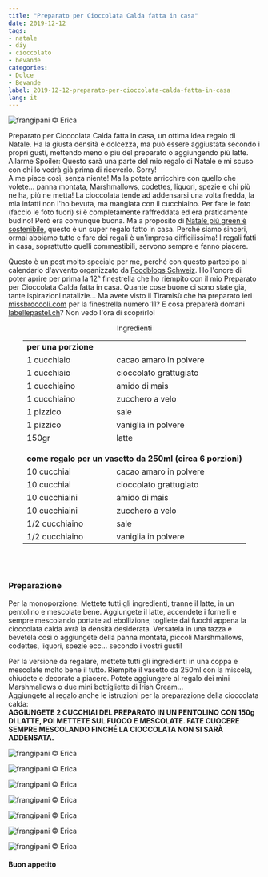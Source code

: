 ```yaml
---
title: "Preparato per Cioccolata Calda fatta in casa"
date: 2019-12-12
tags:
- natale
- diy
- cioccolato
- bevande
categories:
- Dolce
- Bevande
label: 2019-12-12-preparato-per-cioccolata-calda-fatta-in-casa
lang: it 
---
```

![](header.jpeg "frangipani © Erica")

Preparato per Cioccolata Calda fatta in casa, un ottima idea regalo di Natale. Ha la giusta densità e dolcezza, ma può essere aggiustata secondo i propri gusti, mettendo meno o più del preparato o aggiungendo più latte. 
Allarme Spoiler: Questo sarà una parte del mio regalo di Natale e mi scuso con chi lo vedrà già prima di riceverlo. Sorry! 
<br />
A me piace così, senza niente! Ma la potete arricchire con quello che volete... panna montata, Marshmallows, codettes, liquori, spezie e chi più ne ha, più ne metta! La cioccolata tende ad addensarsi una volta fredda, la mia infatti non l'ho bevuta, ma mangiata con il cucchiaino. Per fare le foto (faccio le foto fuori) si è completamente raffreddata ed era praticamente budino! Però era comunque buona. Ma a proposito di <a href="https://frangipani.raiano.ch/2019-12-06-consiglio-green-numero-4/" target="_blank">Natale più green è sostenibile</a>, questo è un super regalo fatto in casa. Perché siamo sinceri, ormai abbiamo tutto e fare dei regali è un'impresa difficilissima! I regali fatti in casa, soprattutto quelli commestibili, servono sempre e fanno piacere.  

Questo è un post molto speciale per me, perché con questo partecipo al calendario d'avvento organizzato da <a href="https://www.foodblogs-schweiz.ch" target="_blank">Foodblogs Schweiz</a>. Ho l'onore di poter aprire per prima la 12° finestrella che ho riempito con il mio Preparato per Cioccolata Calda fatta in casa. Quante cose buone ci sono state già, tante ispirazioni natalizie... Ma avete visto il Tiramisù che ha preparato ieri <a href="https://missbroccoli.com/lebkuchen-schichtdessert/" target="_blank">missbroccoli.com</a> per la finestrella numero 11? E cosa preparerà domani <a href="http://www.labellepastel.ch/2019/11/25/gingerbread-cupcakes/" target="_blank">labellepastel.ch</a>? Non vedo l'ora di scoprirlo!


<div id="wrapper" style="text-align: center">
  <div id="yourdiv" style="display: inline-block;">
    <div class="ingredients">
      <div class="ingredients-title">Ingredienti</div>
      <table>
        <tbody>
          <tr>          
            <td colspan="2"><b>per una porzione</b></td>
          </tr>      
          <tr>
            <td>1 cucchiaio</td>
            <td>cacao amaro in polvere</td>
          </tr>
          <tr>
            <td>1 cucchiaio</td>
            <td>cioccolato grattugiato</td>
          </tr>
          <tr>
            <td>1 cucchiaino</td>
            <td>amido di mais</td>
          </tr>
          <tr>
            <td>1 cucchiaino</td>
            <td>zucchero a velo</td>
          </tr>
          <tr>
            <td>1 pizzico</td>
            <td>sale</td>
          </tr>
          <tr>
            <td>1 pizzico</td>
            <td>vaniglia in polvere</td>  
          </tr>
          <tr>
            <td>150gr</td>
            <td>latte</td>
          </tr>
          <tr style="height: 15px;"></tr>
          <tr>          
            <td colspan="2"><b>come regalo per un vasetto da 250ml (circa 6 porzioni)</b></td>
          </tr>
          <tr>
            <td>10 cucchiai</td>
            <td>cacao amaro in polvere</td>
          </tr>
          <tr>
            <td>10 cucchiai</td>
            <td>cioccolato grattugiato</td>
          </tr>
          <tr>
            <td>10 cucchiaini</td>
            <td>amido di mais</td>
          </tr>
          <tr>
            <td>10 cucchiaini</td>
            <td>zucchero a velo</td>
          </tr>
          <tr>
            <td>1/2 cucchiaino</td>
            <td>sale</td>
          </tr>
          <tr>
            <td>1/2 cucchiaino</td>
            <td>vaniglia in polvere</td> 
          </tr>
        </tbody>
      </table>
      <br></br>
    </div>
  </div>
</div>


<h3>
  <font color="grey">
    <i class="fa fa-cogs"></i>
  </font> Preparazione
</h3>

Per la monoporzione: Mettete tutti gli ingredienti, tranne il latte, in un pentolino e mescolate bene. Aggiungete il latte, accendete i fornelli e sempre mescolando portate ad ebollizione, togliete dai fuochi appena la cioccolata calda avrà la densità desiderata. Versatela in una tazza e bevetela così o aggiungete della panna montata, piccoli Marshmallows, codettes, liquori, spezie ecc... secondo i vostri gusti!

Per la versione da regalare, mettete tutti gli ingredienti in una coppa e mescolate molto bene il tutto. Riempite il vasetto da 250ml con la miscela, chiudete e decorate a piacere. Potete aggiungere al regalo dei mini Marshmallows o due mini bottigliette di Irish Cream...
<br />
Aggiungete al regalo anche le istruzioni per la preparazione della cioccolata calda:
<br />
**AGGIUNGETE 2 CUCCHIAI DEL PREPARATO IN UN PENTOLINO CON 150g DI LATTE, POI METTETE SUL FUOCO E MESCOLATE.
FATE CUOCERE SEMPRE MESCOLANDO FINCHÉ LA CIOCCOLATA NON SI SARÀ ADDENSATA.**

![](risultato1.jpeg "frangipani © Erica")

![](risultato2.jpeg "frangipani © Erica")

![](risultato3.jpeg "frangipani © Erica")

![](risultato4.jpeg "frangipani © Erica")

![](risultato5.jpeg "frangipani © Erica")

![](risultato6.jpeg "frangipani © Erica")

![](risultato7.jpeg "frangipani © Erica")

<h4>Buon appetito
  <font color="red">
    <i class="fa fa-smile-o"></i>
  </font>
</h4>
